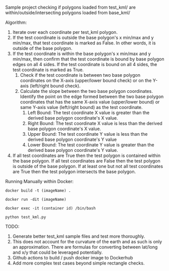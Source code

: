 Sample project checking if polygons loaded from test_kml/ are within/outside/intersecting polygons loaded from base_kml/

Algorithm:

1. Iterate over each coordinate per test_kml polygon.
2. If the test coordinate is outside the base polygon's x min/max and y min/max, that test coordinate is marked as False. In other words, it is outside of the base polygon.
3. If the test coordinate is within the base polygon's x min/max and y min/max, then confirm that the test coordinate is bound by base polygon edges on all 4 sides. If the test coordinate is bound on all 4 sides, the test coordinate is marked as True.
   1. Check if the test coordinate is between two base polygon coordinates on the X-axis (upper/lower bound check) or on the Y-axis (left/right bound check).
   2. Calculate the slope between the two base polygon coordinates. Identify the point on the edge formed between the two base polygon coordinates that has the same X-axis value (upper/lower bound) or same Y-axis value (left/right bound) as the test coordinate.
      1. Left Bound: The test coordinate X value is greater than the derived base polygon coordinate's X value.
      2. Right Bound: The test coordinate X value is less than the derived base polygon coordinate's X value.
      3. Upper Bound: The test coordinate Y value is less than the derived base polygon coordinate's Y value
      4. Lower Bound: The test coordinate Y value is greater than the derived base polygon coordinate's Y value.
4. If all test coordinates are True then the test polygon is contained within the base polygon. If all test coordinates are False then the test polygon is outside of the base polygon. If at least one but not all test coordinates are True then the test polygon intersects the base polygon.

Running Manually within Docker:

`docker build -t (imageName) . `

`docker run -dit (imageName)`

`docker exec -it (container id) /bin/bash`

`python test_kml.py`

TODO:

1. Generate better test_kml sample files and test more thoroughly.
2. This does not account for the curvature of the earth and as such is only an approximation. There are formulas for converting between lat/long and x/y that could be leveraged potentially.
3. Github actions to build / push docker image to Dockerhub
4. Add more complex test cases beyond simple rectangle checks.
